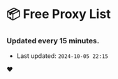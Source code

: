 # :package: Free Proxy List
### Updated every 15 minutes.

- Last updated: `2024-10-05 22:15`

:heart:
